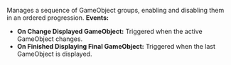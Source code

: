 Manages a sequence of GameObject groups, enabling and disabling them in an ordered progression.
**Events:**
- **On Change Displayed GameObject:** Triggered when the active GameObject changes.
- **On Finished Displaying Final GameObject:** Triggered when the last GameObject is displayed.